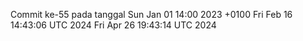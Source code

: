 Commit ke-55 pada tanggal Sun Jan 01 14:00 2023 +0100
Fri Feb 16 14:43:06 UTC 2024
Fri Apr 26 19:43:14 UTC 2024
